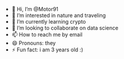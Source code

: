 - 👋 Hi, I’m @Motor91
- 👀 I’m interested in nature and traveling
- 🌱 I’m currently learning crypto
- 💞️ I’m looking to collaborate on data science
- 📫 How to reach me by email
- 😄 Pronouns: they
- ⚡ Fun fact: i am 3 years old :)

<!---
Motor91/Motor91 is a ✨ special ✨ repository because its `README.md` (this file) appears on your GitHub profile.
You can click the Preview link to take a look at your changes.
--->
